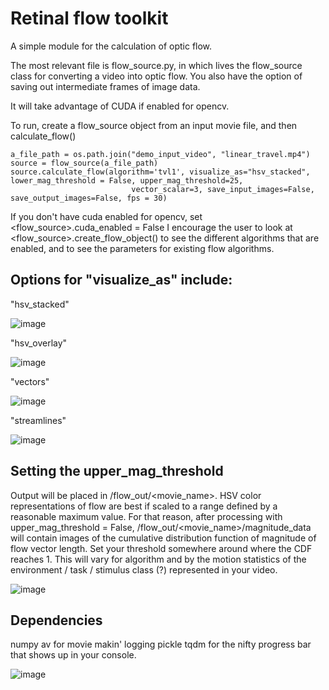 # Retinal flow toolkit

A simple module for the calculation of optic flow.  

The most relevant file is flow_source.py, in which lives the flow_source class for converting a video into optic flow.  You also have the option of saving out intermediate frames of image data.

It will take advantage of CUDA if enabled for opencv. 

To run, create a flow_source object from an input movie file, and then calculate_flow()

```
a_file_path = os.path.join("demo_input_video", "linear_travel.mp4")
source = flow_source(a_file_path)
source.calculate_flow(algorithm='tvl1', visualize_as="hsv_stacked", lower_mag_threshold = False, upper_mag_threshold=25,
                           vector_scalar=3, save_input_images=False, save_output_images=False, fps = 30)

```

If you don't have cuda enabled for opencv, set <flow_source>.cuda_enabled = False
I encourage the user to look at <flow_source>.create_flow_object() to see the different algorithms that are enabled, and to see the parameters for existing flow algorithms.

## Options for "visualize_as" include:

"hsv_stacked"

![image](https://user-images.githubusercontent.com/8962011/212419240-33461130-e360-4fcd-b19a-da44854cfd65.png)

"hsv_overlay"

![image](https://user-images.githubusercontent.com/8962011/212419759-4bea48b8-a649-4f36-9422-5bea5d1226a2.png)

"vectors"

![image](https://user-images.githubusercontent.com/8962011/212420144-616493dd-4b6f-4cf8-af41-ece5906df25b.png)

"streamlines"

![image](https://user-images.githubusercontent.com/8962011/212419849-328487d7-694f-458c-bf71-82fd5aa83851.png)

## Setting the upper_mag_threshold

Output will be placed in /flow_out/<movie_name>.
HSV color representations of flow are best if scaled to a range defined by a reasonable maximum value. For that reason, after processing with upper_mag_threshold = False,
/flow_out/<movie_name>/magnitude_data will contain images of the cumulative distribution function of magnitude of flow vector length.  Set your threshold somewhere around where the CDF reaches 1. This will vary for algorithm and by the motion statistics of the environment / task / stimulus class (?) represented in your video.

![image](https://user-images.githubusercontent.com/8962011/212422892-a28d9352-9b66-471e-a26f-13cd9f050c49.png)

## Dependencies


numpy
av for movie makin'
logging
pickle
tqdm for the nifty progress bar that shows up in your console.

![image](https://user-images.githubusercontent.com/8962011/212423219-734e351a-0139-4596-ac8b-8d5bc28c7316.png)




